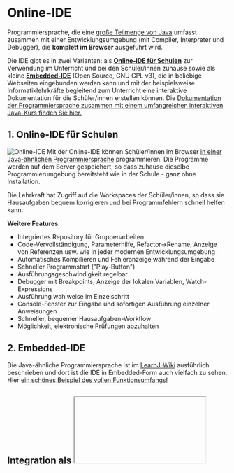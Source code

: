 # Online-IDE
Programmiersprache, die eine [große Teilmenge von Java](https://learnj.de/doku.php?id=unterschiede_zu_java:start) umfasst zusammen mit einer Entwicklungsumgebung (mit Compiler, Interpreter und Debugger), die **komplett im Browser** ausgeführt wird.

Die IDE gibt es in zwei Varianten: als **[Online-IDE für Schulen](https://www.online-ide.de)** zur Verwendung im Unterricht und bei den Schüler/innen zuhause sowie als kleine **[Embedded-IDE](#2-embedded-ide)** (Open Source, GNU GPL v3), die in beliebige Webseiten eingebunden werden kann und mit der beispielsweise Informatiklehrkräfte begleitend zum Unterricht eine interaktive Dokumentation für die Schüler/innen erstellen können. Die [Dokumentation der Programmiersprache zusammen mit einem umfangreichen interaktiven Java-Kurs finden Sie hier.](https://www.learnj.de)

## 1. Online-IDE für Schulen
![Online-IDE](assets/graphics/Online-IDE.png)
Mit der Online-IDE können Schüler/innen im Browser [in einer Java-ähnlichen Programmiersprache](https://www.learnj.de/doku.php?id=unterschiede_zu_java:start) programmieren. Die Programme werden auf dem Server gespeichert, so dass zuhause dieselbe Programmierumgebung bereitsteht wie in der Schule - ganz ohne Installation.

Die Lehrkraft hat Zugriff auf die Workspaces der Schüler/innen, so dass sie Hausaufgaben bequem korrigieren und bei Programmfehlern schnell helfen kann.

**Weitere Features**:
  - Integriertes Repository für Gruppenarbeiten
  - Code-Vervollständigung, Parameterhilfe, Refactor->Rename, Anzeige von Referenzen usw. wie in jeder modernen Entwicklungsumgebung
  - Automatisches Kompilieren und Fehleranzeige während der Eingabe
  - Schneller Programmstart ("Play-Button")
  - Ausführungsgeschwindigkeit regelbar
  - Debugger mit Breakpoints, Anzeige der lokalen Variablen, Watch-Expressions
  - Ausführung wahlweise im Einzelschritt
  - Console-Fenster zur Eingabe und sofortigen Ausführung einzelner Anweisungen
  - Schneller, bequemer Hausaufgaben-Workflow
  - Möglichkeit, elektronische Prüfungen abzuhalten


## 2. Embedded-IDE
Die Java-ähnliche Programmiersprache ist im [LearnJ-Wiki](https://www.learnj.de) ausführlich beschrieben und dort ist die IDE in Embedded-Form auch vielfach zu sehen. Hier [ein schönes Beispiel des vollen Funktionsumfangs!](https://www.learnj.de/doku.php?id=api:documentation:grafik:animation#beispiel_4feuerwerk)

## Integration als <iframe> in Moodle
Mehr dazu [auf dieser Seite.](https://www.embed.learnj.de/createwrapper.html) 

## Build
Nach dem Checkout des Repository können Sie den dist-Ordner mit den fertigen Programmdateien erstellen mittels:
```
    npm install
    npm run build
```

## Integration in eigene Webseiten
Die Integration der Embedded-Version in eigene Webseiten [ist hier beschrieben.](https://learnj.de/doku.php?id=onlineide:integration:start)

Benötigt werden
  - dist/assets/fonts
  - dist/assets/graphics
  - dist/assets/mp3
  - dist/lib
  - dist/online-ide-embedded.css
  - dist/online-ide-embedded.js

